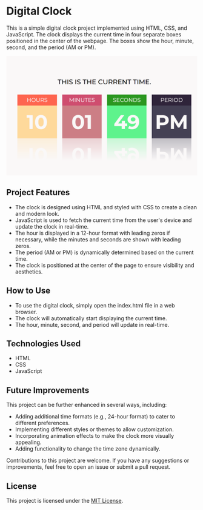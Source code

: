 # Digital Clock

This is a simple digital clock project implemented using HTML, CSS, and JavaScript. The clock displays the current time in four separate boxes positioned in the center of the webpage. The boxes show the hour, minute, second, and the period (AM or PM).

![Project SS](./DigitalClock/SS.png)

## Project Features

- The clock is designed using HTML and styled with CSS to create a clean and modern look.
- JavaScript is used to fetch the current time from the user's device and update the clock in real-time.
- The hour is displayed in a 12-hour format with leading zeros if necessary, while the minutes and seconds are shown with leading zeros.
- The period (AM or PM) is dynamically determined based on the current time.
- The clock is positioned at the center of the page to ensure visibility and aesthetics.

## How to Use

- To use the digital clock, simply open the index.html file in a web browser.
- The clock will automatically start displaying the current time.
- The hour, minute, second, and period will update in real-time.

## Technologies Used

- HTML
- CSS
- JavaScript

## Future Improvements

This project can be further enhanced in several ways, including:

- Adding additional time formats (e.g., 24-hour format) to cater to different preferences.
- Implementing different styles or themes to allow customization.
- Incorporating animation effects to make the clock more visually appealing.
- Adding functionality to change the time zone dynamically.

Contributions to this project are welcome. If you have any suggestions or improvements, feel free to open an issue or submit a pull request.

## License

This project is licensed under the [MIT License](LICENSE).
